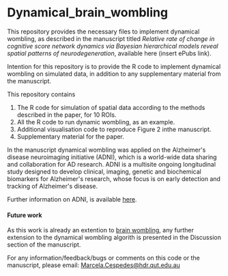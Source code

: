 # Dynamical_brain_wombling

This repository provides the necessary files to implement dynamical wombling, as described in the manuscript titled *Relative rate of change in cognitive score network dynamics via Bayesian hierarchical models reveal spatial patterns of neurodegeneration*, available here (insert ePubs link).

Intention for this repository is to provide the R code to implement dynamical wombling on simulated data, in addition to any supplementary material from the manuscript.

This repository contains
1. The R code for simulation of spatial data according to the methods described in the paper, for 10 ROIs.
2. All the R code to run dynamic wombling, as an example.
3. Additional visualisation code to reproduce Figure 2 inthe manuscript.
4. Supplementary material for the paper.

In the manuscript dynamical wombling was applied on the Alzheimer's disease neuroimaging initiative (ADNI), which is a world-wide data sharing and collaboration for AD research. ADNI is a multisite ongoing longitudinal study designed to develop clinical, imaging, genetic and biochemical biomarkers for Alzheimer's research, whose focus is on early detection and tracking of Alzheimer's disease.

Further information on ADNI, is available [here](http://adni.loni.usc.edu/).

#### Future work
As this work is already an extention to [brain wombling](https://github.com/MarcelaCespedes/Brain_wombling), any further extension to the dynamical wombling algorith is presented in the Discussion section of the manuscript. 

For any information/feedback/bugs or comments on this code or the manuscript, please email: Marcela.Cespedes@hdr.qut.edu.au
